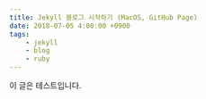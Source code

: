 ```yaml
---
title: Jekyll 블로그 시작하기 (MacOS, GitHub Page)
date: 2018-07-05 4:00:00 +0900
tags:
    - jekyll
    - blog
    - ruby
---
```


이 글은 테스트입니다.
